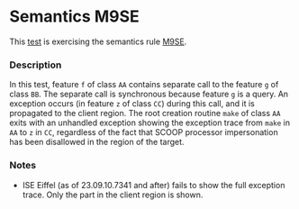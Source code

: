 # Semantics M9SE

This [test](.) is exercising the semantics rule [M9SE](../Readme.md).

### Description

In this test, feature `f` of class `AA` contains separate call to the feature `g` of class `BB`. The separate call is synchronous because feature `g` is a query. An exception occurs (in feature `z` of class `CC`) during this call, and it is propagated to the client region. The root creation routine `make` of class `AA` exits with an unhandled exception showing the exception trace from `make` in `AA` to `z` in `CC`, regardless of the fact that SCOOP processor impersonation has been disallowed in the region of the target.

### Notes

* ISE Eiffel (as of 23.09.10.7341 and after) fails to show the full exception trace. Only the part in the client region is shown.
